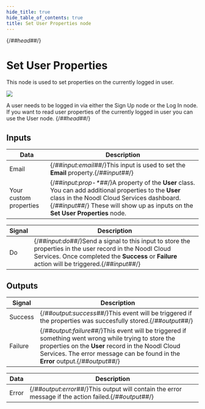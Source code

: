 ```yaml
---
hide_title: true
hide_table_of_contents: true
title: Set User Properties node
---
```


{/*##head##*/}

# Set User Properties

This node is used to set properties on the currently logged in user.

<div className="ndl-image-with-background l">

![](/nodes/data/user/set-user-properties/set-user-properties-nodes.png)

</div>

A user needs to be logged in via either the <span className="ndl-node">Sign Up</span> node or the <span className="ndl-node">Log In</span> node. If you want to read user properties of the currently logged in user you can use the <span className="ndl-node">User</span> node.
{/*##head##*/}

## Inputs

| Data                                                     | Description                                                                                                                                                                                                                       |
| -------------------------------------------------------- | --------------------------------------------------------------------------------------------------------------------------------------------------------------------------------------------------------------------------------- |
| <span className="ndl-data">Email</span>                  | {/*##input:email##*/}This input is used to set the **Email** property.{/*##input##*/}                                                                                                                                                     |
| <span className="ndl-data">Your custom properties</span> | {/*##input:prop-\*##*/}A property of the **User** class. You can add additional properties to the **User** class in the Noodl Cloud Services dashboard. {/*##input##*/} These will show up as inputs on the **Set User Properties** node. |

| Signal                                 | Description                                                                                                                                                                                          |
| -------------------------------------- | ---------------------------------------------------------------------------------------------------------------------------------------------------------------------------------------------------- |
| <span className="ndl-signal">Do</span> | {/*##input:do##*/}Send a signal to this input to store the properties in the user record in the Noodl Cloud Services. Once completed the **Success** or **Failure** action will be triggered.{/*##input##*/} |

## Outputs

| Signal                                      | Description                                                                                                                                                                                                                           |
| ------------------------------------------- | ------------------------------------------------------------------------------------------------------------------------------------------------------------------------------------------------------------------------------------- |
| <span className="ndl-signal">Success</span> | {/*##output:success##*/}This event will be triggered if the properties was succesfully stored.{/*##output##*/}                                                                                                                                |
| <span className="ndl-signal">Failure</span> | {/*##output:failure##*/}This event will be triggered if something went wrong while trying to store the properties on the **User** record in the Noodl Cloud Services. The error message can be found in the **Error** output.{/*##output##*/} |

| Data                                    | Description                                                                                    |
| --------------------------------------- | ---------------------------------------------------------------------------------------------- |
| <span className="ndl-data">Error</span> | {/*##output:error##*/}This output will contain the error message if the action failed.{/*##output##*/} |
